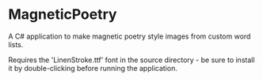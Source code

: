 # MagneticPoetry
A C# application to make magnetic poetry style images from custom word lists.

Requires the 'LinenStroke.ttf' font in the source directory - be sure to install it by double-clicking
before running the application.